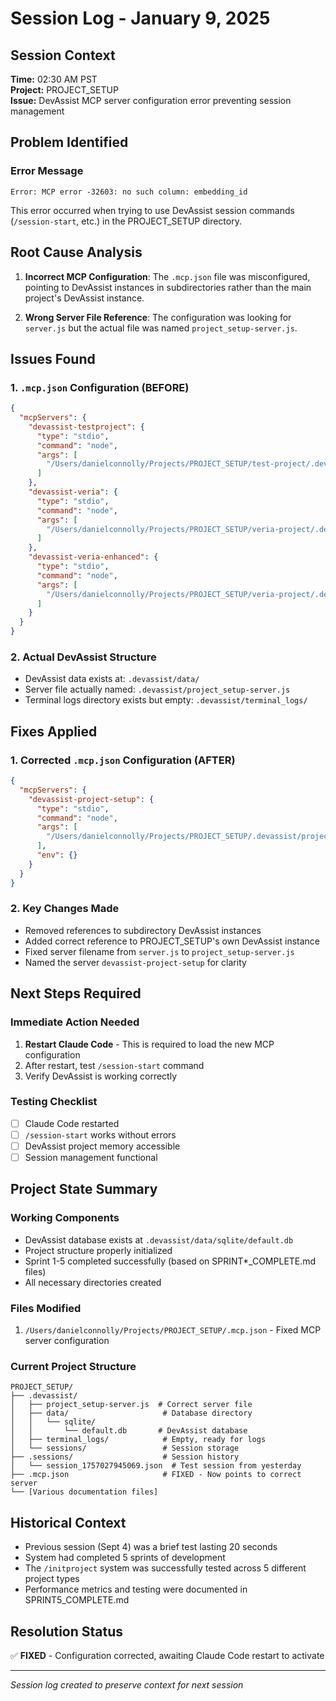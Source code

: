 # Session Log - January 9, 2025

## Session Context
**Time:** 02:30 AM PST  
**Project:** PROJECT_SETUP  
**Issue:** DevAssist MCP server configuration error preventing session management

## Problem Identified

### Error Message
```
Error: MCP error -32603: no such column: embedding_id
```

This error occurred when trying to use DevAssist session commands (`/session-start`, etc.) in the PROJECT_SETUP directory.

## Root Cause Analysis

1. **Incorrect MCP Configuration**: The `.mcp.json` file was misconfigured, pointing to DevAssist instances in subdirectories rather than the main project's DevAssist instance.

2. **Wrong Server File Reference**: The configuration was looking for `server.js` but the actual file was named `project_setup-server.js`.

## Issues Found

### 1. `.mcp.json` Configuration (BEFORE)
```json
{
  "mcpServers": {
    "devassist-testproject": {
      "type": "stdio",
      "command": "node",
      "args": [
        "/Users/danielconnolly/Projects/PROJECT_SETUP/test-project/.devassist/server.js"
      ]
    },
    "devassist-veria": {
      "type": "stdio",
      "command": "node",
      "args": [
        "/Users/danielconnolly/Projects/PROJECT_SETUP/veria-project/.devassist/server.js"
      ]
    },
    "devassist-veria-enhanced": {
      "type": "stdio",
      "command": "node",
      "args": [
        "/Users/danielconnolly/Projects/PROJECT_SETUP/veria-project/.devassist/server-enhanced.js"
      ]
    }
  }
}
```

### 2. Actual DevAssist Structure
- DevAssist data exists at: `.devassist/data/`
- Server file actually named: `.devassist/project_setup-server.js`
- Terminal logs directory exists but empty: `.devassist/terminal_logs/`

## Fixes Applied

### 1. Corrected `.mcp.json` Configuration (AFTER)
```json
{
  "mcpServers": {
    "devassist-project-setup": {
      "type": "stdio",
      "command": "node",
      "args": [
        "/Users/danielconnolly/Projects/PROJECT_SETUP/.devassist/project_setup-server.js"
      ],
      "env": {}
    }
  }
}
```

### 2. Key Changes Made
- Removed references to subdirectory DevAssist instances
- Added correct reference to PROJECT_SETUP's own DevAssist instance
- Fixed server filename from `server.js` to `project_setup-server.js`
- Named the server `devassist-project-setup` for clarity

## Next Steps Required

### Immediate Action Needed
1. **Restart Claude Code** - This is required to load the new MCP configuration
2. After restart, test `/session-start` command
3. Verify DevAssist is working correctly

### Testing Checklist
- [ ] Claude Code restarted
- [ ] `/session-start` works without errors
- [ ] DevAssist project memory accessible
- [ ] Session management functional

## Project State Summary

### Working Components
- DevAssist database exists at `.devassist/data/sqlite/default.db`
- Project structure properly initialized
- Sprint 1-5 completed successfully (based on SPRINT*_COMPLETE.md files)
- All necessary directories created

### Files Modified
1. `/Users/danielconnolly/Projects/PROJECT_SETUP/.mcp.json` - Fixed MCP server configuration

### Current Project Structure
```
PROJECT_SETUP/
├── .devassist/
│   ├── project_setup-server.js  # Correct server file
│   ├── data/                     # Database directory
│   │   └── sqlite/
│   │       └── default.db       # DevAssist database
│   ├── terminal_logs/            # Empty, ready for logs
│   └── sessions/                 # Session storage
├── .sessions/                    # Session history
│   └── session_1757027945069.json  # Test session from yesterday
├── .mcp.json                     # FIXED - Now points to correct server
└── [Various documentation files]
```

## Historical Context
- Previous session (Sept 4) was a brief test lasting 20 seconds
- System had completed 5 sprints of development
- The `/initproject` system was successfully tested across 5 different project types
- Performance metrics and testing were documented in SPRINT5_COMPLETE.md

## Resolution Status
✅ **FIXED** - Configuration corrected, awaiting Claude Code restart to activate

---
*Session log created to preserve context for next session*